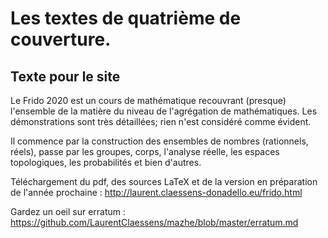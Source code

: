 # Les textes de quatrième de couverture.


## Texte pour le site
Le Frido 2020 est un cours de mathématique recouvrant (presque) l'ensemble de la matière du niveau de l'agrégation de mathématiques. Les démonstrations sont très détaillées; rien n'est considéré comme évident.

Il commence par la construction des ensembles de nombres (rationnels, réels), passe par les groupes, corps, l'analyse réelle, les espaces topologiques, les probabilités et bien d'autres.

Téléchargement du pdf, des sources LaTeX et de la version en préparation de l'année prochaine :
http://laurent.claessens-donadello.eu/frido.html

Gardez un oeil sur erratum :
https://github.com/LaurentClaessens/mazhe/blob/master/erratum.md
